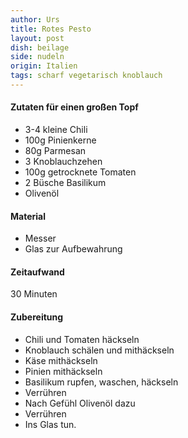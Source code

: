 ```yaml
---
author: Urs
title: Rotes Pesto
layout: post
dish: beilage
side: nudeln
origin: Italien
tags: scharf vegetarisch knoblauch
---
```

#### Zutaten für einen großen Topf
 * 3-4 kleine Chili
 * 100g Pinienkerne
 * 80g Parmesan
 * 3 Knoblauchzehen
 * 100g getrocknete Tomaten
 * 2 Büsche Basilikum
 * Olivenöl

#### Material
 * Messer
 * Glas zur Aufbewahrung

#### Zeitaufwand
 30 Minuten

#### Zubereitung
 * Chili und Tomaten häckseln
 * Knoblauch schälen und mithäckseln
 * Käse mithäckseln
 * Pinien mithäckseln
 * Basilikum rupfen, waschen, häckseln
 * Verrühren
 * Nach Gefühl Olivenöl dazu
 * Verrühren
 * Ins Glas tun.

